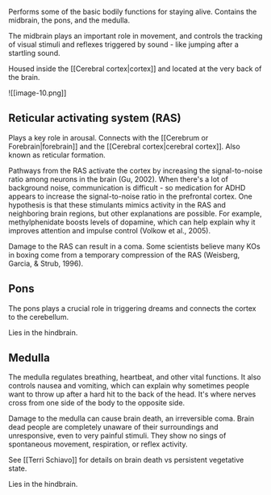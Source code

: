 
Performs some of the basic bodily functions for staying alive. Contains the midbrain, the pons, and the medulla.

The midbrain plays an important role in movement, and controls the tracking of visual stimuli and reflexes triggered by sound - like jumping after a startling sound.

Housed inside the [[Cerebral cortex|cortex]] and located at the very back of the brain. 

![[image-10.png]]


## Reticular activating system (RAS)

Plays a key role in arousal. Connects with the [[Cerebrum or Forebrain|forebrain]] and the [[Cerebral cortex|cerebral cortex]]. Also known as reticular formation. 

Pathways from the RAS activate the cortex by increasing the signal-to-noise ratio among neurons in the brain (Gu, 2002). When there's a lot of background noise, communication is difficult - so medication for ADHD appears to increase the signal-to-noise ratio in the prefrontal cortex. One hypothesis is that these stimulants mimics activity in the RAS and neighboring brain regions, but other explanations are possible. For example, methylphenidate boosts levels of dopamine, which can help explain why it improves attention and impulse control (Volkow et al., 2005).
 
Damage to the RAS can result in a coma. Some scientists believe many KOs in boxing come from a temporary compression of the RAS (Weisberg, Garcia, & Strub, 1996).

## Pons

The pons plays a crucial role in triggering dreams and connects the cortex to the cerebellum.

Lies in the hindbrain.
## Medulla

The medulla regulates breathing, heartbeat, and other vital functions. It also controls nausea and vomiting, which can explain why sometimes people want to throw up after a hard hit to the back of the head. It's where nerves cross from one side of the body to the opposite side.

Damage to the medulla can cause brain death, an irreversible coma. Brain dead people are completely unaware of their surroundings and unresponsive, even to very painful stimuli. They show no sings of spontaneous movement, respiration, or reflex activity. 

See [[Terri Schiavo]] for details on brain death vs persistent vegetative state.

Lies in the hindbrain.